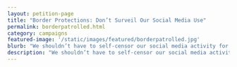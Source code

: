 ```yaml
---
layout: petition-page
title: "Border Protections: Don’t Surveil Our Social Media Use"
permalink: borderpatrolled.html
category: campaigns
featured-image: '/static/images/featured/borderpatrolled.jpg'
blurb: "We shouldn’t have to self-censor our social media activity for fear we’ll be locked out at the border. We won't be #BorderPaTROLLED"
description: "We shouldn’t have to self-censor our social media activity for fear we’ll be locked out at the border." 
---
```


<link href='https://actionnetwork.org/css/style-embed-whitelabel.css' rel='stylesheet' type='text/css' /><script>window.yepnope || document.write('<script src="https://actionnetwork.org/includes/js/yepnope154-min.js"><\/script>');</script><script src='https://actionnetwork.org/widgets/v2/petition/keep-our-facebook-pages-out-of-border-checks?format=js&source=widget&style=full'></script><div id='can-petition-area-keep-our-facebook-pages-out-of-border-checks' style='width: 100%'><!-- this div is the target for our HTML insertion --></div>